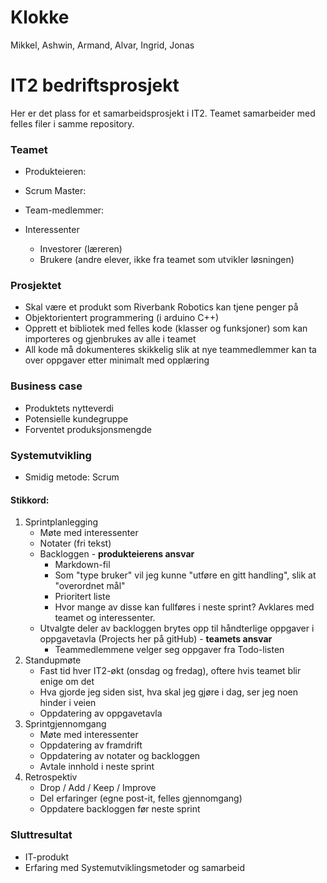 # Klokke

Mikkel, Ashwin, Armand, Alvar, Ingrid, Jonas

# IT2 bedriftsprosjekt

Her er det plass for et samarbeidsprosjekt i IT2. Teamet samarbeider med felles filer i samme repository.

### Teamet
* Produkteieren:
* Scrum Master:
* Team-medlemmer:

* Interessenter
  * Investorer (læreren)
  * Brukere (andre elever, ikke fra teamet som utvikler løsningen)

### Prosjektet
* Skal være et produkt som Riverbank Robotics kan tjene penger på
* Objektorientert programmering (i arduino C++)
* Opprett et bibliotek med felles kode (klasser og funksjoner) som kan importeres og gjenbrukes av alle i teamet
* All kode må dokumenteres skikkelig slik at nye teammedlemmer kan ta over oppgaver etter minimalt med opplæring

### Business case
* Produktets nytteverdi
* Potensielle kundegruppe
* Forventet produksjonsmengde

### Systemutvikling
* Smidig metode: Scrum
#### Stikkord:
  1. Sprintplanlegging
      * Møte med interessenter
      * Notater (fri tekst)
      * Backloggen - **produkteierens ansvar**
        * Markdown-fil
        * Som "type bruker" vil jeg kunne "utføre en gitt handling", slik at "overordnet mål"
        * Prioritert liste
        * Hvor mange av disse kan fullføres i neste sprint? Avklares med teamet og interessenter.
      * Utvalgte deler av backloggen brytes opp til håndterlige oppgaver i oppgavetavla (Projects her på gitHub) - **teamets ansvar**
        * Teammedlemmene velger seg oppgaver fra Todo-listen
  2. Standupmøte
      * Fast tid hver IT2-økt (onsdag og fredag), oftere hvis teamet blir enige om det
      * Hva gjorde jeg siden sist, hva skal jeg gjøre i dag, ser jeg noen hinder i veien
      * Oppdatering av oppgavetavla  
  3. Sprintgjennomgang
      * Møte med interessenter
      * Oppdatering av framdrift
      * Oppdatering av notater og backloggen
      * Avtale innhold i neste sprint
  4. Retrospektiv
      * Drop / Add / Keep / Improve
      * Del erfaringer (egne post-it, felles gjennomgang)
      * Oppdatere backloggen før neste sprint

### Sluttresultat
* IT-produkt
* Erfaring med Systemutviklingsmetoder og samarbeid
